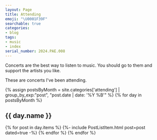 ```yaml
---
layout: Page
title: Attending
emoji: "\U0001F39F"
searchable: true
categories:
- blog
tags:
- music
- index
serial_number: 2024.PAE.008
---
```

Concerts are the best way to listen to music. You should go to them and support the artists you like.

These are concerts I've been attending.

{% assign postsByMonth = 
site.categories['attending'] | group_by_exp:"post", "post.date | date: '%Y %B'" %}
{% for day in postsByMonth %}
  <h2 id="{{ day.name }}">{{ day.name }}</h2>
  {% for post in day.items %}
  {%- include PostListItem.html post=post dated=true -%}
  {% endfor %}
{% endfor %}
